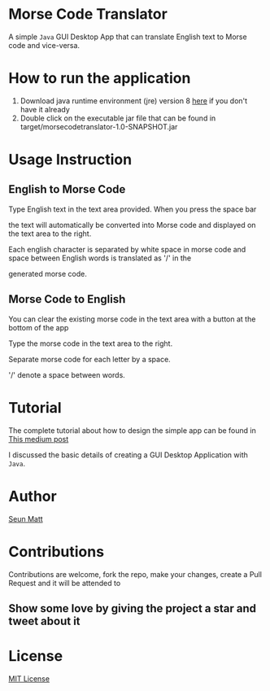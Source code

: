 Morse Code Translator
=====================

A simple `Java` GUI Desktop App that can translate English text to Morse code and vice-versa.

How to run the application
==========================
1. Download java runtime environment (jre) version 8 [here](http://www.oracle.com/technetwork/java/javase/downloads/jre8-downloads-2133155.html) if you don't have it already
2. Double click on the executable jar file that can be found in target/morsecodetranslator-1.0-SNAPSHOT.jar

Usage Instruction
=================

English to Morse Code
---------------------
Type English text in the text area provided. When you press the space bar

the text will automatically be converted into Morse code and displayed on the text area to the right.

Each english character is separated by white space in morse code and space between English words is translated as '/' in the

generated morse code.

Morse Code to English
---------------------
You can clear the existing morse code in the text area with a button at the bottom of the app

Type the morse code in the text area to the right. 

Separate morse code for each letter by a space.

'/' denote a space between words.


Tutorial
=========
The complete tutorial about how to design the simple app can be found in [This medium post](https://medium.com/prodsters/how-to-build-a-desktop-application-with-java-a34ee9c18ee3)

I discussed the basic details of creating a GUI Desktop Application with `Java`. 


Author
======
[Seun Matt](https://twitter.com/seunmatt2)

Contributions
=============
Contributions are welcome, fork the repo, make your changes, create a Pull Request and it will be attended to

Show some love by giving the project a star and tweet about it
--------------------------------------------------------------- 
 
License
========
[MIT License]()

